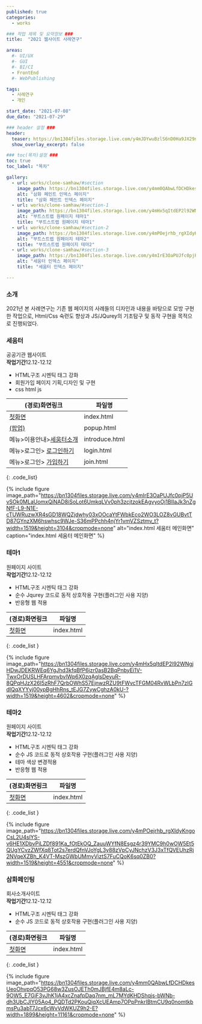 ```yaml
---
published: true
categories:
  - works

### 작업 제목 및 요약정보 ###
title:  "2021 웹사이트 사례연구"

areas:
  #- UI/UX
  #- GUI
  #- BI/CI
  - FrontEnd
  #- WebPublishing

tags:
  - 사례연구
  - 개인

start_date: "2021-07-08"
due_date: "2021-07-29"

### header 설정 ###
header:
  teaser: https://bn1304files.storage.live.com/y4mJDYwuBzlS6nD0Ha9JX29ny9jxze800mHvFQIbnJ8FCA23FGi_Thyi7iZCx99tKDssM_oam5YECHgjek7_8QWHUlRAjENCTa7vhrEm31QaIIpldmMV-jKTQ9o0SlGXYxYLBgpzkbuUPAh8bNhLnvHQCDhmRvNkp-p2MRMrqBJHyk_V_3jgbEqI5IE7N-D-VAb?width=600&height=300&cropmode=none
  show_overlay_excerpt: false

### toc(목차)설정 ###
toc: true
toc_label: "목차"

gallery:
  - url: works/clone-samhaw/#section
    image_path: https://bn1304files.storage.live.com/y4mm0QAbwLfDCHDkesUeoOhvpqO53PG68w3ZusOJETh0mJBjfE4m8aLc-9OW5_E7GiF3vJhK1jA4xcZnafpDaq7nm_mL7MYdKHDShqjs-bWNb-dh3UbCJlY05Ao4_PQDTd2PKouQjqXcUEAmp7OPpPnkrIBtmCU9q0nomtkbmsPu3abT7Jcx6cWvVdWKUZ9h2-E?width=1899&height=11161&cropmode=none
    alt: "삼화 페인트 인덱스 페이지"
    title: "삼화 페인트 인덱스 페이지"
  - url: works/clone-samhaw/#section-1
    image_path: https://bn1304files.storage.live.com/y4mHx5qItdEP2l92WNgjHDwJDEKRWEq6YgJhd3kfqBfP6jzr0asB2BqPnbyEi1V-TwxOrDUSLHFArpmvbvlWp6X0zqAglsDeyuR-8QPqHJzX26I5zRhF7QrbOWhS57EjnwzRZU9tFWvcTFGM04RvWLbPn7zIGdIQqXYYyj00ypBgHhRns_tEJG7ZywCghzA0kU-?width=1519&height=4602&cropmode=none
    alt: "부트스트렙 원페이지 테마1"
    title: "부트스트렙 원페이지 테마1"  
  - url: works/clone-samhaw/#section-2
    image_path: https://bn1304files.storage.live.com/y4mPOejrhb_rgXIdyKngoCsL2U4slYS-v6HE1XDbvPiLZDf891Ka_fOtEkOQ_ZauuWYfN8Esgz4r39YMC9h0wOW5Et5QUgYCvzZWfXq8Tot2s7erdQfnVJoYgL3y88zVpCyJNchzV3J3xTfQVEUhzRj2NVqeXZBh_K4VT-MszGWbUMmyViztS7FuCQoK6sq0ZB0?width=1519&height=4551&cropmode=none
    alt: "부트스트렙 원페이지 테마2"
    title: "부트스트렙 원페이지 테마2"
  - url: works/clone-samhaw/#section-3
    image_path: https://bn1304files.storage.live.com/y4mIrE3OaPUJfc0pjP5UvSOk0MLaUomxQiNAD8iSoLot6UmkqLVv0ph3zcjtzokEAgvyoOj1BIIaJk3nZgNfF-L9-N1E-cTUWRuzwXR4sGD18WQZjdwhy03xOOcaYtFWbkEco2WO3LOZ8vGUBvtTD87GYnzXM6hswhsc9WJe-S36mPPchh4njYr1vmVZSztmv_t?width=1519&height=3104&cropmode=none
    alt: "세움터 인덱스 페이지"
    title: "세움터 인덱스 페이지"

---
```


### 소개
2021년 본 사례연구는 기존 웹 페이지의 사례들의 디자인과 내용을 바탕으로 모방 구현한 작업으로, Html/Css 숙련도 향상과 JS/JQurey의 기초탐구 및 동작 구현을 목적으로 진행되었다.

### 세움터
  공공기관 웹사이트 <br/> <strong>작업기간</strong><time>12.12</time>-<time>12.12</time>
  
  * HTML구조 시멘틱 태그 강화
  * 회원가입 페이지 기획,디자인 및 구현
  * css html js

|                                   (경로)화면링크                                            |    파일명      |
|--------------------------------------------------------------------------------------------|---------------|
|[첫화면](https://drv.tw/~hi.heera@hotmail.com/od/Web/seumteo/index.html)| index.html    |
|[(팝업)](https://drv.tw/~hi.heera@hotmail.com/od/Web/seumteo/popup.html)| popup.html    |
|메뉴>이용안내>[세움터소개](https://drv.tw/~hi.heera@hotmail.com/od/Web/seumteo/introduce.html)| introduce.html|
|메뉴>로그인> [로그인하기](https://drv.tw/~hi.heera@hotmail.com/od/Web/seumteo/login.html)| login.html    |
|메뉴>로그인> [가입하기](https://drv.tw/~hi.heera@hotmail.com/od/Web/seumteo/join.html)| join.html     |
{: .code_list}

{% include figure image_path="https://bn1304files.storage.live.com/y4mIrE3OaPUJfc0pjP5UvSOk0MLaUomxQiNAD8iSoLot6UmkqLVv0ph3zcjtzokEAgvyoOj1BIIaJk3nZgNfF-L9-N1E-cTUWRuzwXR4sGD18WQZjdwhy03xOOcaYtFWbkEco2WO3LOZ8vGUBvtTD87GYnzXM6hswhsc9WJe-S36mPPchh4njYr1vmVZSztmv_t?width=1519&height=3104&cropmode=none" alt="index.html 세움터 메인화면" caption="index.html 세움터 메인화면" %}


### 테마1
  원페이지 사이트 <br/> <strong>작업기간</strong><time>12.12</time>-<time>12.12</time>

  * HTML구조 시멘틱 태그 강화
  * 순수 Jqurey 코드로 동적 상호작용 구현(플러그인 사용 지양)
  * 반응형 웹 적용

|                                   (경로)화면링크                                            |    파일명      |
|--------------------------------------------------------------------------------------------|---------------|
|[첫화면](https://drv.tw/~hi.heera@hotmail.com/od/Web/template1/index.html)| index.html    |
{: .code_list }

{% include figure image_path="https://bn1304files.storage.live.com/y4mHx5qItdEP2l92WNgjHDwJDEKRWEq6YgJhd3kfqBfP6jzr0asB2BqPnbyEi1V-TwxOrDUSLHFArpmvbvlWp6X0zqAglsDeyuR-8QPqHJzX26I5zRhF7QrbOWhS57EjnwzRZU9tFWvcTFGM04RvWLbPn7zIGdIQqXYYyj00ypBgHhRns_tEJG7ZywCghzA0kU-?width=1519&height=4602&cropmode=none" %}

### 테마2
  원페이지 사이트 <br/> <strong>작업기간</strong><time>12.12</time>-<time>12.12</time>

  * HTML구조 시멘틱 태그 강화
  * 순수 JS 코드로 동적 상호작용 구현(플러그인 사용 지양)
  * 테마 색상 변경적용
  * 반응형 웹 적용

|                                   (경로)화면링크                                            |    파일명      |
|--------------------------------------------------------------------------------------------|---------------|
|[첫화면](https://drv.tw/~hi.heera@hotmail.com/od/Web/template2/index.html)| index.html    |
{: .code_list }

{% include figure image_path="https://bn1304files.storage.live.com/y4mPOejrhb_rgXIdyKngoCsL2U4slYS-v6HE1XDbvPiLZDf891Ka_fOtEkOQ_ZauuWYfN8Esgz4r39YMC9h0wOW5Et5QUgYCvzZWfXq8Tot2s7erdQfnVJoYgL3y88zVpCyJNchzV3J3xTfQVEUhzRj2NVqeXZBh_K4VT-MszGWbUMmyViztS7FuCQoK6sq0ZB0?width=1519&height=4551&cropmode=none" %}

### 삼화페인팅
  회사소개사이트<br/> <strong>작업기간</strong><time>12.12</time>-<time>12.12</time>
  
  * HTML구조 시멘틱 태그 강화
  * 순수 JS 코드로 동적 상호작용 구현(플러그인 사용 지양)

|                                   (경로)화면링크                                            |    파일명      |
|--------------------------------------------------------------------------------------------|---------------|
|[첫화면](https://drv.tw/~hi.heera@hotmail.com/od/Web/samhwa/index.html)| index.html    |
{: .code_list }

{% include figure image_path="https://bn1304files.storage.live.com/y4mm0QAbwLfDCHDkesUeoOhvpqO53PG68w3ZusOJETh0mJBjfE4m8aLc-9OW5_E7GiF3vJhK1jA4xcZnafpDaq7nm_mL7MYdKHDShqjs-bWNb-dh3UbCJlY05Ao4_PQDTd2PKouQjqXcUEAmp7OPpPnkrIBtmCU9q0nomtkbmsPu3abT7Jcx6cWvVdWKUZ9h2-E?width=1899&height=11161&cropmode=none" %}